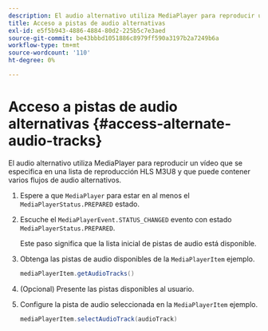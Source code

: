 ```yaml
---
description: El audio alternativo utiliza MediaPlayer para reproducir un vídeo que se especifica en una lista de reproducción HLS M3U8 y que puede contener varios flujos de audio alternativos.
title: Acceso a pistas de audio alternativas
exl-id: e5f5b943-4886-4884-80d2-225b5c7e3aed
source-git-commit: be43bbbd1051886c8979ff590a3197b2a7249b6a
workflow-type: tm+mt
source-wordcount: '110'
ht-degree: 0%

---
```


# Acceso a pistas de audio alternativas {#access-alternate-audio-tracks}

El audio alternativo utiliza MediaPlayer para reproducir un vídeo que se especifica en una lista de reproducción HLS M3U8 y que puede contener varios flujos de audio alternativos.

1. Espere a que `MediaPlayer` para estar en al menos el `MediaPlayerStatus.PREPARED` estado.
1. Escuche el `MediaPlayerEvent.STATUS_CHANGED` evento con estado `MediaPlayerStatus.PREPARED`.

   Este paso significa que la lista inicial de pistas de audio está disponible.

1. Obtenga las pistas de audio disponibles de la `MediaPlayerItem` ejemplo.

   ```java
   mediaPlayerItem.getAudioTracks()
   ```

1. (Opcional) Presente las pistas disponibles al usuario.
1. Configure la pista de audio seleccionada en la `MediaPlayerItem` ejemplo.

   ```java
   mediaPlayerItem.selectAudioTrack(audioTrack)
   ```

